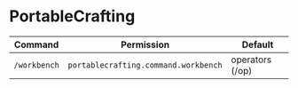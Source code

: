 # PortableCrafting

| Command | Permission | Default |
| --- | --- | --- |
| `/workbench` | `portablecrafting.command.workbench` | operators (/op) |
